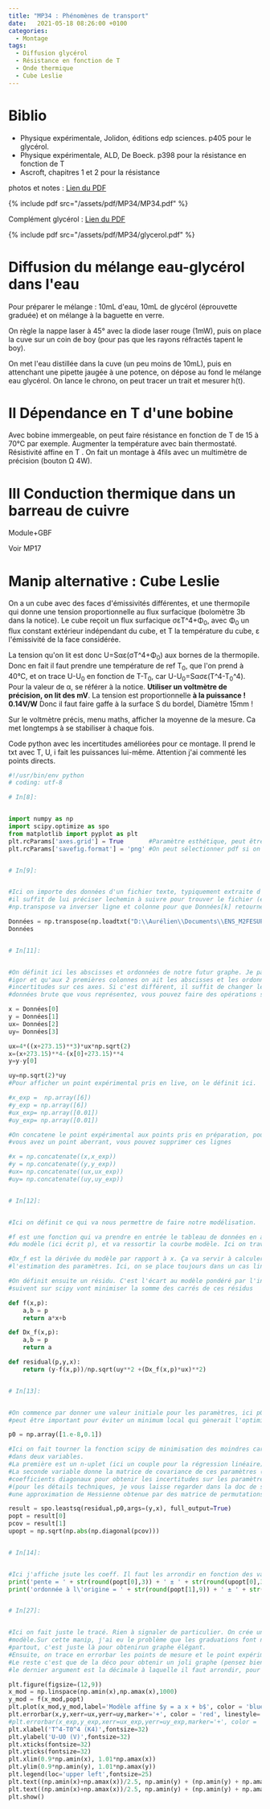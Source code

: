 ```yaml
---
title: "MP34 : Phénomènes de transport"
date:   2021-05-18 08:26:00 +0100
categories:
  - Montage
tags:
  - Diffusion glycérol
  - Résistance en fonction de T
  - Onde thermique
  - Cube Leslie
---
```

# Biblio
- Physique expérimentale, Jolidon, éditions edp sciences. p405 pour le glycérol.
- Physique expérimentale, ALD, De Boeck. p398 pour la résistance en fonction de T
- Ascroft, chapitres 1 et 2 pour la résistance


photos et notes : [Lien du PDF](/assets/pdf/MP34/MP34.pdf)

{% include pdf src="/assets/pdf/MP34/MP34.pdf" %}

Complément glycérol : [Lien du PDF](/assets/pdf/MP34/glycerol.pdf)

{% include pdf src="/assets/pdf/MP34/glycerol.pdf" %}

# Diffusion du mélange eau-glycérol dans l'eau

Pour préparer le mélange : 10mL d'eau, 10mL de glycérol (éprouvette graduée) et on mélange à la baguette en verre. 

On règle la nappe laser à 45° avec la diode laser rouge (1mW), puis on place la cuve sur un coin de boy (pour pas que les rayons réfractés tapent le boy). 

On met l'eau distillée dans la cuve (un peu moins de 10mL), puis en attenchant une pipette jaugée à une potence, on dépose au fond le mélange eau glycérol. On lance le chrono, on peut tracer un trait et mesurer h(t).

# II Dépendance en T d'une bobine

Avec bobine immergeable, on peut faire résistance en fonction de T de 15 à 70°C par exemple. Augmenter la température avec bain thermostaté. Résistivité affine en T . On fait un montage à 4fils avec un multimètre de précision (bouton &Omega; 4W).

# III Conduction thermique dans un barreau de cuivre

Module+GBF

Voir MP17

# Manip alternative : Cube Leslie

On a un cube avec des faces d'émissivités différentes, et une thermopile qui donne une tension proportionnelle au flux surfacique (bolomètre 3b dans la notice). Le cube reçoit un flux surfacique &sigma;&epsilon;T^4+&Phi;<sub>0</sub>, avec &Phi;<sub>0</sub> un flux constant extérieur indépendant du cube, et T la température du cube, &epsilon; l'émissivité de la face considérée.

La tension qu'on lit est donc U=S&alpha;&epsilon;(&sigma;T^4+&Phi;<sub>0</sub>) aux bornes de la thermopile. Donc en fait il faut prendre une température de ref T<sub>0</sub>, que l'on prend à 40°C, et on trace U-U<sub>0</sub> en fonction de T-T<sub>0</sub>, car U-U<sub>0</sub>=S&alpha;&sigma;&epsilon;(T^4-T<sub>0</sub>^4). Pour la valeur de &alpha;, se référer à la notice. **Utiliser un voltmètre de précision, on lit des mV**. La tension est proportionnelle **à la puissance ! 0.14V/W** Donc il faut faire gaffe à la surface S du bordel, Diamètre 15mm ! 

Sur le voltmètre précis, menu maths, afficher la moyenne de la mesure. Ca met longtemps à se stabiliser à chaque fois.

Code python avec les incertitudes améliorées pour ce montage. Il prend le txt avec T, U, i fait les puissances lui-même. Attention j'ai commenté les points directs.
```python
#!/usr/bin/env python
# coding: utf-8

# In[8]:


import numpy as np
import scipy.optimize as spo
from matplotlib import pyplot as plt   
plt.rcParams['axes.grid'] = True       #Paramètre esthétique, peut être retiré
plt.rcParams['savefig.format'] = 'png' #On peut sélectionner pdf si on aime les images vectorielles


# In[9]:


#Ici on importe des données d'un fichier texte, typiquement extraite d'igor, np.loadtxt va charger les données,
#il suffit de lui préciser lechemin à suivre pour trouver le fichier (et transformer tout les \ en \\)
#np.transpose va inverser ligne et colonne pour que Données[k] retourne l'une des colonne de la table igor

Données = np.transpose(np.loadtxt("D:\\Aurélien\\Documents\\ENS_M2FESUP\\Physique\\Montages\\MP34\\Leslie.txt"))
Données


# In[11]:


#On définit ici les abscisses et ordonnées de notre futur graphe. Je part du principe que vous avez pris vos données
#igor et qu'aux 2 premières colonnes on ait les abscisses et les ordonnées, et les deux colonnes suivantes donnent les
#incertitudes sur ces axes. Si c'est différent, il suffit de changer les indices. Potentiellement si c'est pas vos
#données brute que vous représentez, vous pouvez faire des opérations sur les array

x = Données[0]
y = Données[1]
ux= Données[2]
uy= Données[3]

ux=4*((x+273.15)**3)*ux*np.sqrt(2)
x=(x+273.15)**4-(x[0]+273.15)**4
y=y-y[0]

uy=np.sqrt(2)*uy
#Pour afficher un point expérimental pris en live, on le définit ici.

#x_exp =  np.array([6])
#y_exp = np.array([6])
#ux_exp= np.array([0.01])
#uy_exp= np.array([0.01])

#On concatene le point expérimental aux points pris en préparation, pour pouvoir ajuster sur toutes les données. Si 
#vous avez un point aberrant, vous pouvez supprimer ces lignes 

#x = np.concatenate((x,x_exp))
#y = np.concatenate((y,y_exp))
#ux= np.concatenate((ux,ux_exp))
#uy= np.concatenate((uy,uy_exp))


# In[12]:


#Ici on définit ce qui va nous permettre de faire notre modélisation.

#f est une fonction qui va prendre en entrée le tableau de données en abscisse (ici écrit par x), et les paramètres 
#du modèle (ici écrit p), et va ressortir la courbe modèle. Ici on travaille sur un modèle linéaire

#Dx_f est la dérivée du modèle par rapport à x. Ça va servir à calculer la part des incertitudes sur x pour 
#l'estimation des paramètres. Ici, on se place toujours dans un cas linéaire

#On définit ensuite un résidu. C'est l'écart au modèle pondéré par l'inverse de cet écart. Les alogrithmes qui 
#suivent sur scipy vont minimiser la somme des carrés de ces résidus

def f(x,p):
    a,b = p
    return a*x+b

def Dx_f(x,p):
    a,b = p
    return a

def residual(p,y,x):
    return (y-f(x,p))/np.sqrt(uy**2 +(Dx_f(x,p)*ux)**2)


# In[13]:


#On commence par donner une valeur initiale pour les paramètres, ici p0. Généralement on s'en fout, mais des fois ça
#peut être important pour éviter un minimum local qui gènerait l'optimisation

p0 = np.array([1.e-8,0.1])

#Ici on fait tourner la fonction scipy de minimisation des moindres carrées. On lui fait affecter ces résultats
#dans deux variables. 
#La première est un n-uplet (ici un couple pour la régression linéaire) qui correspond aux paramètres optimaux.
#La seconde variable donne la matrice de covariance de ces paramètres (ici une matrice 2x2). Il suffit de prendre ses
#coefficients diagonaux pour obtenir les incertitudes sur les paramètres
#(pour les détails techniques, je vous laisse regarder dans la doc de scipy.optimize.leastsq, en gros on inverse
#une approximation de Hessienne obtenue par des matrice de permutations.).

result = spo.leastsq(residual,p0,args=(y,x), full_output=True)
popt = result[0]
pcov = result[1]
upopt = np.sqrt(np.abs(np.diagonal(pcov)))


# In[14]:


#Ici j'affiche jsute les coeff. Il faut les arrondir en fonction des valeurs d'incertitudes 
print('pente = ' + str(round(popt[0],3)) + ' ± ' + str(round(upopt[0],3)))
print('ordonnée à l\'origine = ' + str(round(popt[1],9)) + ' ± ' + str(round(upopt[1],9)))


# In[27]:


#Ici on fait juste le tracé. Rien à signaler de particulier. On crée une liste d'abscisse et d'ordonnée pour le 
#modèle.Sur cette manip, j'ai eu le problème que les graduations font n'importe quoi, d'où les 10**6 qui se balade
#partout, c'est juste là pour obtenirun graphe élégant.
#Ensuite, on trace en errorbar les points de mesure et le point expérimental (avec une couleur différente)
#Le reste c'est que de la déco pour obtenir un joli graphe (pensez bien à arrondir dans les fonction round() dont 
#le dernier argument est la décimale à laquelle il faut arrondir, pour éviter d'avoir 14 chiffres significatifs)

plt.figure(figsize=(12,9))
x_mod = np.linspace(np.amin(x),np.amax(x),1000)
y_mod = f(x_mod,popt)
plt.plot(x_mod,y_mod,label='Modèle affine $y = a x + b$', color = 'blue', linestyle= '-')
plt.errorbar(x,y,xerr=ux,yerr=uy,marker='+', color = 'red', linestyle= '',label='Points pris en préparation')
#plt.errorbar(x_exp,y_exp,xerr=ux_exp,yerr=uy_exp,marker='+', color = 'green', linestyle= '',label='Point(s) pris en direct')
plt.xlabel('T^4-T0^4 (K4)',fontsize=32)
plt.ylabel('U-U0 (V)',fontsize=32)
plt.xticks(fontsize=32)
plt.yticks(fontsize=32)
plt.xlim(0.9*np.amin(x), 1.01*np.amax(x))
plt.ylim(0.9*np.amin(y), 1.01*np.amax(y))
plt.legend(loc='upper left',fontsize=25)
plt.text((np.amin(x)+np.amax(x))/2.5, np.amin(y) + (np.amin(y) + np.amax(y))/10 , 'Pente a = ' + str(round(popt[0],15)) + ' ± ' + str(round(upopt[0],10)) + ' unité',fontsize=16)
plt.text((np.amin(x)+np.amax(x))/2.5, np.amin(y) + (np.amin(y) + np.amax(y))/20, 'Ordonnée à l\'origine = ' + str(round(popt[1],10)) + ' ± ' + str(round(upopt[1],10)) + ' unité',fontsize=16)
plt.show()
```
